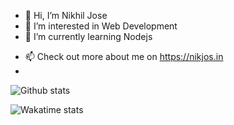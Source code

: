 - 👋 Hi, I’m Nikhil Jose
- 👀 I’m interested in Web Development
- 🌱 I’m currently learning Nodejs
<!--- - 💞️ I’m looking to collaborate on interesting projects. --->
- 📫 Check out more about me on https://nikjos.in
- 

![Github stats](https://github-readme-stats.vercel.app/api?username=nikiljos&count_private=true&include_all_commits=true)

![Wakatime stats](https://github-readme-stats.vercel.app/api/wakatime?username=nikiljos&layout=compact)
